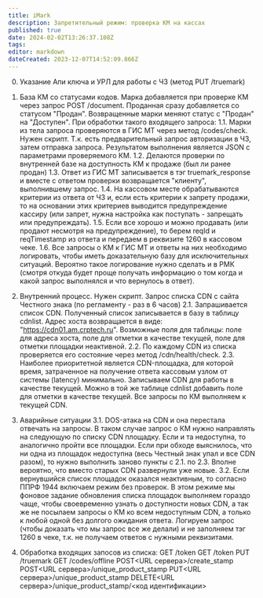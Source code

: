 ```yaml
---
title: iMark
description: Запретительный режим: проверка КМ на кассах
published: true
date: 2024-02-02T13:26:37.108Z
tags: 
editor: markdown
dateCreated: 2023-12-07T14:52:09.866Z
---
```


0. Указание Апи ключа и УРЛ для работы с ЧЗ (метод PUT /truemark)
1. База КМ со статусами кодов. Марка добавляется при проверке КМ через запрос POST /document. Проданная сразу добавляется со статусом "Продан".
Возвращенные марки меняют статус с "Продан" на "Доступен". При обработки такого входящего запроса:
1.1. Марки из тела запроса проверяются в ГИС МТ через метод /codes/check. Нужен скрипт. Т.к. есть предварительный запрос авторизации в ЧЗ, затем отправка запроса. Результатом выполнения является JSON с параметрами проверяемого КМ.
1.2. Делаются проверки по внутренней базе на доступность КМ к продаже (был ли ранее продан)
1.3. Ответ из ГИС МТ записывается в тэг truemark_response и вместе с ответом проверки возвращается "клиенту", выполнившему запрос.
1.4. На кассовом месте обрабатываются критерии из ответа от ЧЗ и, если есть критерии к запрету продажи, то на основании этих критериев выводится предупреждение кассиру (или запрет, нужна настройка как поступать - запрещать или предупреждать).
1.5. Если все хорошо и можно продавать (или продают несмотря на предупреждение), то берем reqId и reqTimestamp из ответа и передаем в реквизите 1260 в кассовом чеке.
1.6. Все запросы о КМ к ГИС МТ и ответы на них необходимо логировать, чтобы иметь доказательную базу для исключительных ситуаций. Вероятно такое логирование нужно сделать и в РМК (смотря откуда будет проще получать информацию о том когда и какой запрос выполнялся и что вернулось в ответ).

2. Внутренний процесс. Нужен скрипт. Запрос списка CDN с сайта Честного знака (по регламенту - раз в 6 часов)
2.1. Запрашивается список CDN. Полученный список записывается в базу в таблицу cdnlist. Адрес хоста возвращается в виде: "https://cdn01.am.crptech.ru". Возможные поля для таблицы: поле для адреса хоста, поле для отметки в качестве текущей, поле для отметки площадки неактивной.
2.2. По каждому CDN из списка проверяется его состояние через метод /cdn/health/check. 
2.3. Наиболее приоритетной является CDN-площадка, для которой время, затраченное на получение ответа кассовым узлом от системы (latency) минимально. Записываем CDN для работы в качестве текущей. Можно в той же таблице cdnlist добавить поле для отметки в качестве текущей. Все запросы по КМ выполняем к текущей CDN.

3. Аварийные ситуации
3.1. DOS-атака на CDN и она перестала отвечать на запросы. В таком случае запрос о КМ нужно направлять на следующую по списку CDN площадку. Если и та недоступна, то аналогично пройти все площадки. Если при обходе выяснилось, что ни одна из площадок недоступна (весь Честный знак упал и все CDN разом), то нужно выполнить заново пункты с 2.1. по 2.3. Вполне вероятно, что вместо старых CDN развернули уже новые.
3.2. Если вернувшийся список площадок оказался неактивным, то согласно ППРФ 1944 включаем режим без проверок. В этом режиме мы фоновое задание обновления списка площадок выполняем гораздо чаще, чтобы своевременно узнать о доступности новых CDN, а так же не посылаем запросы о КМ ко всем недоступным CDN, а только к любой одной без долгого ожидания ответа. Логируем запрос (чтобы доказать что мы запрос все же делали) и не заполняем тэг 1260 в чеке, т.к. не получаем ответов с нужными реквизитами.


4. Обработка входящих запосов из списка:
GET /token
GET /token
PUT /truemark
GET /codes/offline
POST<URL сервера>/create_stamp
POST<URL сервера>/unique_product_stamp
PUT<URL сервера>/unique_product_stamp
DELETE<URL сервера>/unique_product_stamp/<код идентификации>